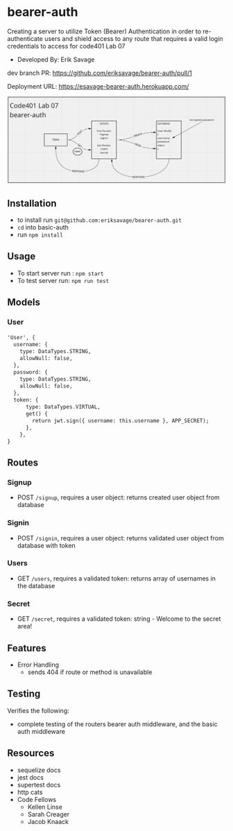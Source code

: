 # bearer-auth
Creating a server to utilize Token (Bearer) Authentication in order  to re-authenticate users and shield access to any route that requires a valid login credentials to access for code401 Lab 07

- Developed By: Erik Savage

dev branch PR: https://github.com/eriksavage/bearer-auth/pull/1

Deployment URL: https://esavage-bearer-auth.herokuapp.com/

![Data Flow](/UML.png)

## Installation
- to install run `git@github.com:eriksavage/bearer-auth.git`
- `cd` into basic-auth
- run `npm install`

## Usage
- To start server run : `npm start`
- To test server run: `npm run test`

## Models

### User
```
'User', {
  username: {
    type: DataTypes.STRING,
    allowNull: false,
  },
  password: {
    type: DataTypes.STRING,
    allowNull: false,
  },
  token: {
      type: DataTypes.VIRTUAL,
      get() {
        return jwt.sign({ username: this.username }, APP_SECRET);
      },
    },
}
```

## Routes

### Signup
-  POST `/signup`, requires a user object: returns created user object from database


### Signin
-  POST `/signin`, requires a user object: returns validated user object from database with token

### Users
-  GET `/users`, requires a validated token: returns array of usernames in the database

### Secret
-  GET `/secret`, requires a validated token: string - Welcome to the secret area!

## Features
- Error Handling
  - sends 404 if route or method is unavailable

## Testing
Verifies the following:
- complete testing of the routers bearer auth middleware, and the basic auth middleware

## Resources
- sequelize docs
- jest docs
- supertest docs
- http cats
- Code Fellows
  - Kellen Linse
  - Sarah Creager
  - Jacob Knaack